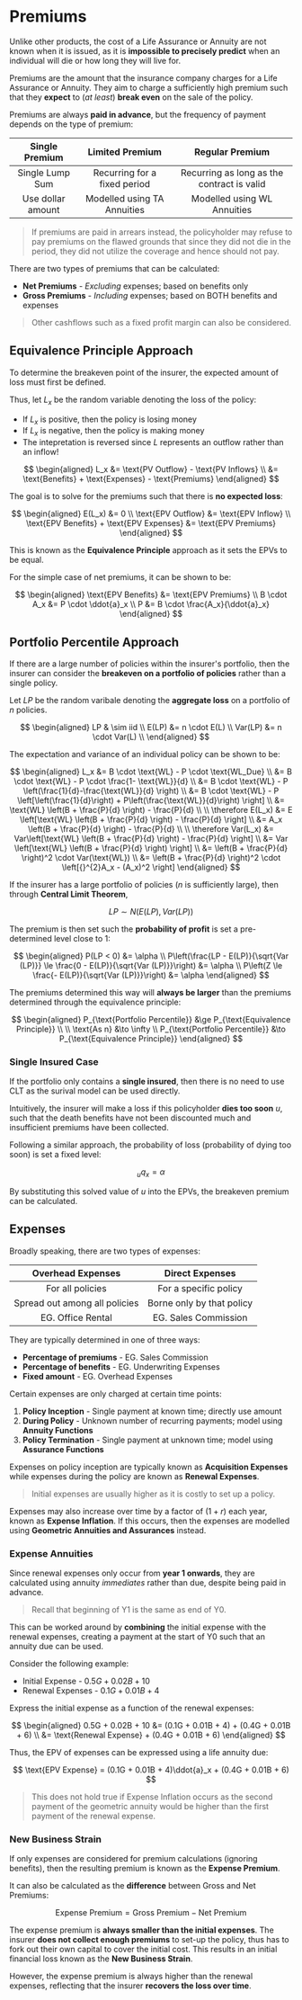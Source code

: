 # **Premiums**

Unlike other products, the cost of a Life Assurance or Annuity are not known when it is issued, as it is **impossible to precisely predict** when an individual will die or how long they will live for.

Premiums are the amount that the insurance company charges for a Life Assurance or Annuity. They aim to charge a sufficiently high premium such that they **expect** to (*at least*) **break even** on the sale of the policy.

Premiums are always **paid in advance**, but the frequency of payment depends on the type of premium:

<center>

| Single Premium | Limited Premium | Regular Premium |
| :-: | :-: | :-: |
| Single Lump Sum | Recurring for a fixed period | Recurring as long as the contract is valid |
| Use dollar amount | Modelled using TA Annuities | Modelled using WL Annuities |

</center>

> If premiums are paid in arrears instead, the policyholder may refuse to pay premiums on the flawed grounds that since they did not die in the period, they did not utilize the coverage and hence should not pay.

There are two types of premiums that can be calculated:

* **Net Premiums** - *Excluding* expenses; based on benefits only
* **Gross Premiums** - *Including* expenses; based on BOTH benefits and expenses

> Other cashflows such as a fixed profit margin can also be considered.

## **Equivalence Principle Approach**

To determine the breakeven point of the insurer, the expected amount of loss must first be defined.

Thus, let $L_x$ be the random variable denoting the loss of the policy:

* If $L_x$ is positive, then the policy is losing money
* If $L_x$ is negative, then the policy is making money
* The intepretation is reversed since $L$ represents an outflow rather than an inflow!

$$
\begin{aligned}
    L_x
    &= \text{PV Outflow} - \text{PV Inflows} \\
    &= \text{Benefits} + \text{Expenses} - \text{Premiums}
\end{aligned}
$$

The goal is to solve for the premiums such that there is **no expected loss**:

$$
\begin{aligned}
    E(L_x) &= 0 \\
    \text{EPV Outflow} &= \text{EPV Inflow} \\
    \text{EPV Benefits} + \text{EPV Expenses} &= \text{EPV Premiums}
\end{aligned}
$$

This is known as the **Equivalence Principle** approach as it sets the EPVs to be equal.

For the simple case of net premiums, it can be shown to be:

$$
\begin{aligned}
    \text{EPV Benefits} &= \text{EPV Premiums} \\
    B \cdot A_x &= P \cdot \ddot{a}_x \\
    P &= B \cdot \frac{A_x}{\ddot{a}_x}
\end{aligned}
$$

## **Portfolio Percentile Approach**

If there are a large number of policies within the insurer's portfolio, then the insurer can consider the **breakeven on a portfolio of policies** rather than a single policy.

Let $LP$ be the random varibale denoting the **aggregate loss** on a portfolio of $n$ policies.

$$
\begin{aligned}
    LP & \sim iid \\
    E(LP) &= n \cdot E(L) \\
    Var(LP) &= n \cdot Var(L) \\
\end{aligned}
$$

The expectation and variance of an individual policy can be shown to be:

$$
\begin{aligned}
    L_x
    &= B \cdot \text{WL} - P \cdot \text{WL_Due} \\
    &= B \cdot \text{WL} - P \cdot \frac{1- \text{WL}}{d} \\
    &= B \cdot \text{WL} - P \left(\frac{1}{d}-\frac{\text{WL}}{d} \right) \\
    &= B \cdot \text{WL} - P \left[\left(\frac{1}{d}\right) + P\left(\frac{\text{WL}}{d}\right) \right] \\
    &= \text{WL} \left(B + \frac{P}{d} \right) - \frac{P}{d} \\
    \\
    \therefore E(L_x)
    &= E \left[\text{WL} \left(B + \frac{P}{d} \right) - \frac{P}{d} \right] \\
    &= A_x \left(B + \frac{P}{d} \right) - \frac{P}{d} \\
    \\
    \therefore Var(L_x)
    &= Var\left[\text{WL} \left(B + \frac{P}{d} \right) - \frac{P}{d} \right] \\
    &= Var \left[\text{WL} \left(B + \frac{P}{d} \right) \right] \\
    &= \left(B + \frac{P}{d} \right)^2 \cdot Var(\text{WL}) \\
    &= \left(B + \frac{P}{d} \right)^2 \cdot \left[{}^{2}A_x - (A_x)^2 \right]
\end{aligned}
$$

If the insurer has a large portfolio of policies ($n$ is sufficiently large), then through **Central Limit Theorem**,

$$
    LP \sim N(E(LP), Var(LP))
$$

The premium is then set such the **probability of profit** is set a pre-determined level close to 1:

$$
\begin{aligned}
    P(LP < 0) &= \alpha \\
    P\left(\frac{LP - E(LP)}{\sqrt{Var (LP)}} \le \frac{0 - E(LP)}{\sqrt{Var (LP)}}\right) &= \alpha \\
    P\left(Z \le \frac{- E(LP)}{\sqrt{Var (LP)}}\right) &= \alpha
\end{aligned}
$$

The premiums determined this way will **always be larger** than the premiums determined through the equivalence principle:

$$
\begin{aligned}
    P_{\text{Portfolio Percentile}} &\ge P_{\text{Equivalence Principle}} \\
    \\
    \text{As n} &\to \infty \\
    P_{\text{Portfolio Percentile}} &\to P_{\text{Equivalence Principle}}
\end{aligned}
$$

### **Single Insured Case**

If the portfolio only contains a **single insured**, then there is no need to use CLT as the surival model can be used directly.

Intuitively, the insurer will make a loss if this policyholder **dies too soon** $u$, such that the death benefits have not been discounted much and insufficient premiums have been collected.

Following a similar approach, the probability of loss (probability of dying too soon) is set a fixed level:

$$
    {}_{u}q_x = \alpha
$$

By substituting this solved value of $u$ into the EPVs, the breakeven premium can be calculated.

## **Expenses**

Broadly speaking, there are two types of expenses:

<center>

| **Overhead Expenses** | **Direct Expenses** |
| :-: | :-: |
| For all policies | For a specific policy |
| Spread out among all policies | Borne only by that policy |
| EG. Office Rental | EG. Sales Commission |

</center>

They are typically determined in one of three ways:

* **Percentage of premiums** - EG. Sales Commission
* **Percentage of benefits** - EG. Underwriting Expenses
* **Fixed amount** - EG. Overhead Expenses

Certain expenses are only charged at certain time points:

1. **Policy Inception** - Single payment at known time; directly use amount
2. **During Policy** - Unknown number of recurring payments; model using **Annuity Functions**
3. **Policy Termination** - Single payment at unknown time; model using **Assurance Functions**

Expenses on policy inception are typically known as **Acquisition Expenses** while expenses during the policy are known as **Renewal Expenses**.

> Initial expenses are usually higher as it is costly to set up a policy.

Expenses may also increase over time by a factor of $(1+r)$ each year, known as **Expense Inflation**. If this occurs, then the expenses are modelled using **Geometric Annuities and Assurances** instead.

### **Expense Annuities**

Since renewal expenses only occur from **year 1 onwards**, they are calculated using annuity *immediates* rather than due, despite being paid in advance.

<!-- Self Made Diagram -->

> Recall that beginning of Y1 is the same as end of Y0.

This can be worked around by **combining** the initial expense with the renewal expenses, creating a payment at the start of Y0 such that an annuity due can be used.

Consider the following example:

* Initial Expense - $0.5G + 0.02B + 10$
* Renewal Expenses - $0.1G + 0.01B + 4$

Express the initial expense as a function of the renewal expenses:

$$
\begin{aligned}
    0.5G + 0.02B + 10
    &= (0.1G + 0.01B + 4) + (0.4G + 0.01B + 6) \\
    &= \text{Renewal Expense} + (0.4G + 0.01B + 6)
\end{aligned}
$$

Thus, the EPV of expenses can be expressed using a life annuity due:

$$
    \text{EPV Expense} = (0.1G + 0.01B + 4)\ddot{a}_x + (0.4G + 0.01B + 6)
$$

> This does not hold true if Expense Inflation occurs as the second payment of the geometric annuity would be higher than the first payment of the renewal expense.

### **New Business Strain**

If only expenses are considered for premium calculations (ignoring benefits), then the resulting premium is known as the **Expense Premium**.

It can also be calculated as the **difference** between Gross and Net Premiums:

$$
    \text{Expense Premium} = \text{Gross Premium} - \text{Net Premium}
$$

The expense premium is **always smaller than the initial expenses**. The insurer **does not collect enough premiums** to set-up the policy, thus has to fork out their own capital to cover the initial cost. This results in an initial financial loss known as the **New Business Strain**.

However, the expense premium is always higher than the renewal expenses, reflecting that the insurer **recovers the loss over time**.
